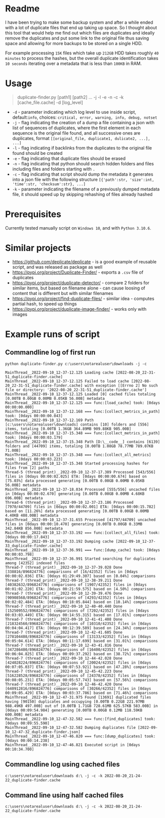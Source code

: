 # Readme
I have been trying to make some backup system and after a while ended with a lot of duplicate files that end up taking up space.
So I thought about this tool that would help me find out which files are duplicates and ideally remove the duplicates and put some link to the original file thus saving space and allowing for more backups to be stored on a single HDD.

For example processing `15K` files which take up `212GB` HDD takes roughly `40 minutes` to process the hashes, but the overall duplicate identification takes `10 seconds` iterating over a metadata that is less than `100KB` in RAM. 

# Usage
> duplicate-finder.py [path1] [path2] ... -j -l -e -n -c -k [cache_file.cache] -d [log_level]

* `-d` - parameter indicating which log level to use inside script, default:`info`, choices: `critical, error, warning, info, debug, notset`
* `-j` - flag indicating the creation of a dump a file containing a json with list of sequences of duplicates, where the first element in each sequence is the original file found, and all successive ones are duplicates, format `[[original_file, duplicate1, dulicate2, ...], ...]`
* `-l` - flag indicating if backlinks from the duplicates to the original file found should be created
* `-e` - flag indicating that duplicate files should be erased
* `-n` - flag indicating that python should search hidden folders and files including files and folders starting with `.`
* `-c` - flag indicating that script should dump the metadata it generates into a json file with the following structure `[{'path':str, 'size':int, 'time':str, 'checksum':str}, ...]`
* `-k` - parameter indicating the filename of a previously dumped metadata file, it should speed up by skipping rehashing of files already hashed

# Prerequisites
Currently tested manually script on `Windows 10`, and with `Python 3.10.6`.

# Similar projects
* https://github.com/deplicate/deplicate - is a good example of reusable script, and was released as package as well
* https://pypi.org/project/Duplicate-Finder/ - exports a `.csv` file of duplicates
* https://pypi.org/project/duplicate-detector/ - compare 2 folders for similar items, but based on filename alone - can cause loosing of content that is different but with similar filenames
* https://pypi.org/project/find-duplicate-files/ - similar idea - computes partial hash, to speed up things
* https://pypi.org/project/duplicate-image-finder/ - works only with images

# Example runs of script
## Commandline log of first run
```commandline
python duplicate-finder.py c:\users\notarealuser\downloads -j -c

MainThread__2022-09-10_12-37-12.125 Loading cache [2022-08-20_22-31-51_duplicate-finder.cache]
MainThread__2022-09-10_12-37-12.125 Failed to load cache [2022-08-20_22-31-51_duplicate-finder.cache] with exception [[Errno 2] No such file or directory: '2022-08-20_22-31-51_duplicate-finder.cache']
MainThread__2022-09-10_12-37-12.125 Loaded [0] cached files totaling [0.00TB 0.00GB 0.00MB 0.05KB 56.00B] metadata
MainThread__2022-09-10_12-37-12.125 === func:[load_cache] took: [0days 00:00:00.000]
MainThread__2022-09-10_12-37-12.168 === func:[collect_metrics_in_path] took: [0days 00:00:00.043]
MainThread__2022-09-10_12-37-12.169 Path [c:\users\notarealuser\downloads] contains [10] folders and [556] items, totaling [0.00TB 1.36GB 364.89MB 909.88KB 905.00B]
MainThread__2022-09-10_12-37-15.348 === func:[collect_metrics_in_path] took: [0days 00:00:03.179]
MainThread__2022-09-10_12-37-15.348 Path [D:\__code__] contains [6139] folders and [44709] items, totaling [0.00TB 1.08GB 78.77MB 789.07KB 71.00B]
MainThread__2022-09-10_12-37-15.348 === func:[collect_all_metrics] took: [0days 00:00:03.223]
MainThread__2022-09-10_12-37-15.348 Started processing hashes for files from [2] paths
Thread-5 (thread_print)__2022-09-10_12-37-17.389 Processed [543/556] files in [0days 00:00:02.025] ETA: [0days 00:00:00.674] based on [75.03%] data processed generating [0.00TB 0.00GB 0.00MB 0.05KB 56.00B] metadata
MainThread__2022-09-10_12-37-18.034 Processed [555/556] uncached files in [0days 00:00:02.670] generating [0.00TB 0.00GB 0.00MB 4.68KB 696.00B] metadata
Thread-6 (thread_print)__2022-09-10_12-37-23.186 Processed [7970/44709] files in [0days 00:00:02.001] ETA: [0days 00:00:15.782] based on [11.26%] data processed generating [0.00TB 0.00GB 0.00MB 4.40KB 408.00B] metadata
MainThread__2022-09-10_12-37-31.655 Processed [41797/44709] uncached files in [0days 00:00:10.470] generating [0.00TB 0.00GB 0.33MB 342.84KB 856.00B] metadata
MainThread__2022-09-10_12-37-33.192 === func:[collect_all_files] took: [0days 00:00:17.843]
MainThread__2022-09-10_12-37-33.192 Dumping cache [2022-09-10_12-37-33_duplicate-finder.cache]
MainThread__2022-09-10_12-37-36.991 === func:[dump_cache] took: [0days 00:00:03.798]
MainThread__2022-09-10_12-37-36.991 Started searching for duplicates among [42352] indexed files
Thread-7 (thread_print)__2022-09-10_12-37-39.028 Done [338816/896824776] comparisons of [16/42352] files in [0days 00:00:02.036] ETA: [0days 01:29:49.307] based on [0.04%] comparisons
Thread-7 (thread_print)__2022-09-10_12-38-39.211 Done [40382632/896824776] comparisons of [1907/42352] files in [0days 00:01:02.220] ETA: [0days 00:21:59.575] based on [4.50%] comparisons
Thread-7 (thread_print)__2022-09-10_12-39-39.476 Done [90908568/896824776] comparisons of [4293/42352] files in [0days 00:02:02.484] ETA: [0days 00:18:05.844] based on [10.14%] comparisons
Thread-7 (thread_print)__2022-09-10_12-40-40.440 Done [152509552/896824776] comparisons of [7202/42352] files in [0days 00:03:03.449] ETA: [0days 00:14:55.315] based on [17.01%] comparisons
Thread-7 (thread_print)__2022-09-10_12-41-41.408 Done [218324560/896824776] comparisons of [10310/42352] files in [0days 00:04:04.417] ETA: [0days 00:12:39.589] based on [24.34%] comparisons
Thread-7 (thread_print)__2022-09-10_12-42-41.605 Done [278104408/896824776] comparisons of [13133/42352] files in [0days 00:05:04.614] ETA: [0days 00:11:17.699] based on [31.01%] comparisons
Thread-7 (thread_print)__2022-09-10_12-43-41.816 Done [347286400/896824776] comparisons of [16400/42352] files in [0days 00:06:04.825] ETA: [0days 00:09:37.292] based on [38.72%] comparisons
Thread-7 (thread_print)__2022-09-10_12-44-42.028 Done [424028224/896824776] comparisons of [20024/42352] files in [0days 00:07:05.037] ETA: [0days 00:07:53.921] based on [47.28%] comparisons
Thread-7 (thread_print)__2022-09-10_12-45-42.223 Done [516228528/896824776] comparisons of [24378/42352] files in [0days 00:08:05.231] ETA: [0days 00:05:57.743] based on [57.56%] comparisons
Thread-7 (thread_print)__2022-09-10_12-46-42.420 Done [640912816/896824776] comparisons of [30266/42352] files in [0days 00:09:05.429] ETA: [0days 00:03:37.786] based on [71.46%] comparisons
MainThread__2022-09-10_12-47-31.975 Found [13691] duplicated files having [90150] duplicates and occupying [0.00TB 0.22GB 221.97MB 988.49KB 497.00B] out of [0.00TB 1.71GB 728.61MB 625.57KB 583.00B] in [0days 00:09:54.984] generating [0.00TB 0.00GB 0.12MB 118.59KB 600.00B] metadata
MainThread__2022-09-10_12-47-32.582 === func:[find_duplicates] took: [0days 00:09:55.590]
MainThread__2022-09-10_12-47-32.582 Dumping duplicates file [2022-09-10_12-47-32_duplicate-finder.json]
MainThread__2022-09-10_12-47-46.820 === func:[dump_duplicates] took: [0days 00:00:14.238]
MainThread__2022-09-10_12-47-46.821 Executed script in [0days 00:10:34.700]
```

## Commandline log using cached files
```commandline
c:\users\notarealuser\downloads d:\ -j -c -k 2022-08-20_21-24-22_duplicate-finder.cache
```

## Command line using half cached files
```commandline
c:\users\notarealuser\downloads d:\ -j -c -k 2022-08-20_21-24-22_duplicate-finder.cache
```
